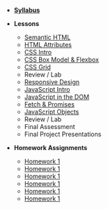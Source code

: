 - **[Syllabus](README.md)**
- **Lessons**
  - [Semantic HTML](Lessons/01-Semantic-HTML)
  - [HTML Attributes](Lessons/02-HTML-Attributes)
  - [CSS Intro](Lessons/03-CSS-Intro)
  - [CSS Box Model & Flexbox](Lessons/04-CSS-Box-Model)
  - [CSS Grid](Lessons/05-CSS-Grid)
  - Review / Lab
  - [Responsive Design](Lessons/07-Responsive-Design)
  - [JavaScript Intro](Lessons/08-JS-Intro)
  - [JavaScript in the DOM](Lessons/09-JS-in-the-DOM)
  - [Fetch & Promises](Lessons/10-Fetch-Promises)
  - [JavaScript Objects](Lessons/11-JS-Objects)
  - Review / Lab
  - Final Assessment
  - Final Project Presentations

- **Homework Assignments**
  - [Homework 1]()
  - [Homework 1]()
  - [Homework 1]()
  - [Homework 1]()
  - [Homework 1]()
  - [Homework 1]()

